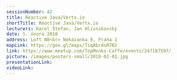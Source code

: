 ```yaml
---
sessionNumber: 42
title: Reactive Java/Vertx.io
shortTitle: Reactive Java/Vertx.io
lecturers: Karel Štefan, Jan Hlisnikovský
date: 1. února 2018
address: Loft N8<br> Nekázanka 8, Praha 1
mapLink: https://goo.gl/maps/TiqAbr4sRTB2
link: https://www.meetup.com/TopMonks-Caffe/events/247187597/
picture: /images/posters-small/2018-02-01.jpg
presentationLink:
videoLink:
---
```

